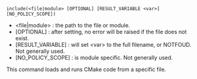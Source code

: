 ```
include(<file|module> [OPTIONAL] [RESULT_VARIABLE <var>] [NO_POLICY_SCOPE])
```
* \<file|module\> : the path to the file or module.
* \[OPTIONAL\] : after setting, no error will be raised if the file does not exist.
* \[RESULT_VARIABLE\] : will set \<var\> to the full filename, or NOTFOUD. Not generally used.
* \[NO_POLICY_SCOPE\] : is module specific. Not generally used.

This command loads and runs CMake code from a specific file.

